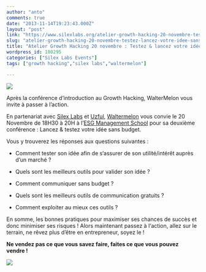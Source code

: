 ```yaml
---
author: "anto"
comments: true
date: "2013-11-14T19:23:43.000Z"
layout: "post"
link: "https://www.silexlabs.org/atelier-growth-hacking-20-novembre-testez-lancez-votre-idee-sans-budget/"
slug: "atelier-growth-hacking-20-novembre-testez-lancez-votre-idee-sans-budget"
title: "Atelier Growth Hacking 20 novembre : Testez & lancez votre idée sans budget !"
wordpress_id: 180295
categories: ["Silex Labs Events"]
tags: ["growth hacking","silex labs","waltermelon"]

---
```

![](https://www.silexlabs.org/wp-content/uploads/2013/11/ateliers-walter-melon-ESG.png)

Après la conférence d’introduction au Growth Hacking, WalterMelon vous invite à passer à l’action.

En partenariat avec [Silex Labs](https://www.silexlabs.org/) et [Uzful](http://www.uzful.fr/), [Waltermelon](http://www.waltermelon.fr/) vous convie le 20 Novembre de 18H30 à 20H à l’[ESG Management School](http://www.esgms.fr/) pour sa deuxième conférence : Lancez & testez votre idée sans budget.

Vous y trouverez les réponses aux questions suivantes :




  * Comment tester son idée afin de s‘assurer de son utilité/intérêt auprès d’un marché ?


  * Quels sont les meilleurs outils pour valider son idée ?


  * Comment communiquer sans budget ?


  * Quels sont les meilleurs outils de communication gratuits ?


  * Comment exploiter au mieux ces outils ?


En somme, les bonnes pratiques pour maximiser ses chances de succès et donc minimiser ses risques ! Alors maintenant passez à l‘action, allez sur le terrain, ne rêvez plus d’être en entrepreneur, soyez le !

**Ne vendez pas ce que vous savez faire, faites ce que vous pouvez vendre !**


[![](https://www.silexlabs.org/wp-content/uploads/2013/11/icone_inscription111.png)](https://www.eventbrite.fr/e/billets-lancez-testez-une-idee-sans-budget-9099323321?utm_term=concours&utm_medium=Soyezlean&utm_campaign=Le+crowdfunding+de+walter&utm_source=Soyezlean&utm_content=concours)

